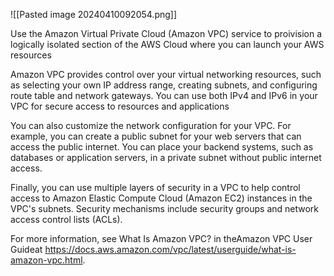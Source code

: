 ![[Pasted image 20240410092054.png]]

Use the Amazon Virtual Private Cloud (Amazon VPC) service to proivision a logically isolated section of the AWS Cloud where you can launch your AWS resources

Amazon VPC provides control over your virtual networking resources, such as selecting your own IP address range, creating subnets, and configuring route table and network gateways. You can use both IPv4 and IPv6 in your VPC for secure access to resources and applications

You can also customize the network configuration for your VPC. For example, you can create a public subnet for your web servers that can access the public internet. You can place your backend systems, such as databases or application servers, in a private subnet without public internet access.

Finally, you can use multiple layers of security in a VPC to help control access to Amazon Elastic Compute Cloud (Amazon EC2) instances in the VPC's subnets. Security mechanisms include security groups and network access control lists (ACLs).

For more information, see What Is Amazon VPC? in theAmazon VPC User Guideat
https://docs.aws.amazon.com/vpc/latest/userguide/what-is-amazon-vpc.html.